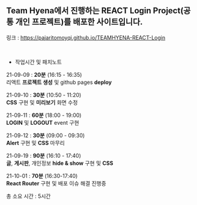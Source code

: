 ## Team Hyena에서 진행하는 REACT Login Project(공통 개인 프로젝트)를 배포한 사이트입니다.

링크 : https://pajaritomoyqi.github.io/TEAMHYENA-REACT-Login

<br>

- 작업시간 및 패치노트

21-09-09 : **20분** (16:15 - 16:35)
<br>
리액트 **프로젝트 생성** 및 github pages **deploy**
<br>

21-09-10 : **30분** (10:50 - 11:20)
<br>
**CSS** 구현 및 **미리보기** 화면 수정
<br>

21-09-11 : **60분** (18:00 - 19:00)
<br>
**LOGIN** 및 **LOGOUT** event 구현
<br>

21-09-12 : **30분** (09:00 - 09:30)
<br>
**Alert** 구현 및 **CSS** 마무리
<br>

21-09-19 : **90분** (16:10 - 17:40)
<br>
**글**, **게시판**, 개인정보 **hide & show** 구현 및 **CSS**
<br>

21-10-01 : **70분** (16:30-17:40)
<br>
**React Router** 구현 및 배포 이슈 해결 진행중
<br>

총 소요 시간 : 5시간